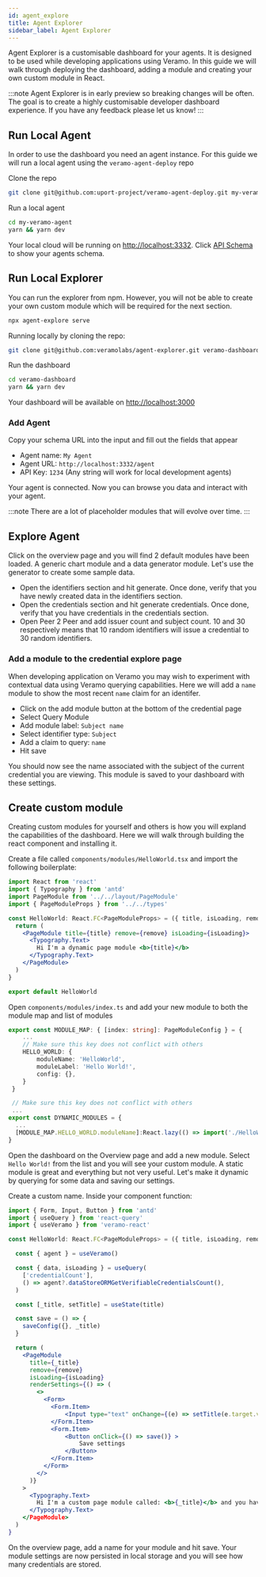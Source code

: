 ```yaml
---
id: agent_explore
title: Agent Explorer
sidebar_label: Agent Explorer
---
```


Agent Explorer is a customisable dashboard for your agents. It is designed to be used while developing applications using Veramo. In this guide we will walk through deploying the dashboard, adding a module and creating your own custom module in React.

:::note
Agent Explorer is in early preview so breaking changes will be often. The goal is to create a highly customisable developer dashboard experience. If you have any feedback please let us know!
:::

## Run Local Agent

In order to use the dashboard you need an agent instance. For this guide we will run a local agent using the `veramo-agent-deploy` repo

Clone the repo

```bash
git clone git@github.com:uport-project/veramo-agent-deploy.git my-veramo-agent
```

Run a local agent

```bash
cd my-veramo-agent
yarn && yarn dev
```

Your local cloud will be running on [http://localhost:3332](http://localhost:3332). Click [API Schema](http://localhost:3332/open-api.json) to show your agents schema.

## Run Local Explorer

You can run the explorer from npm. However, you will not be able to create your own custom module which will be required for the next section.

```bash
npx agent-explore serve
```

Running locally by cloning the repo:

```bash
git clone git@github.com:veramolabs/agent-explorer.git veramo-dashboard
```

Run the dashboard

```bash
cd veramo-dashboard
yarn && yarn dev
```

Your dashboard will be available on [http://localhost:3000](http://localhost:3000)

### Add Agent

Copy your schema URL into the input and fill out the fields that appear

- Agent name: `My Agent`
- Agent URL: `http://localhost:3332/agent`
- API Key: `1234` (Any string will work for local development agents)

Your agent is connected. Now you can browse you data and interact with your agent.

:::note
There are a lot of placeholder modules that will evolve over time.
:::

## Explore Agent

Click on the overview page and you will find 2 default modules have been loaded. A generic chart module and a data generator module. Let's use the generator to create some sample data.

- Open the identifiers section and hit generate. Once done, verify that you have newly created data in the identifiers section.
- Open the credentials section and hit generate credentials. Once done, verify that you have credentials in the credentials section.
- Open Peer 2 Peer and add issuer count and subject count. 10 and 30 respectively means that 10 random identifiers will issue a credential to 30 random identifiers.

### Add a module to the credential explore page

When developing application on Veramo you may wish to experiment with contextual data using Veramo querying capabilities. Here we will add a `name` module to show the most recent `name` claim for an identifer.

- Click on the add module button at the bottom of the credential page
- Select Query Module
- Add module label: `Subject name`
- Select identifier type: `Subject`
- Add a claim to query: `name`
- Hit save

You should now see the name associated with the subject of the current credential you are viewing. This module is saved to your dashboard with these settings.

## Create custom module

Creating custom modules for yourself and others is how you will expland the capabilities of the dashboard. Here we will walk through building the react component and installing it.

Create a file called `components/modules/HelloWorld.tsx` and import the following boilerplate:

```jsx
import React from 'react'
import { Typography } from 'antd'
import PageModule from '../../layout/PageModule'
import { PageModuleProps } from '../../types'

const HelloWorld: React.FC<PageModuleProps> = ({ title, isLoading, remove, config }) => {
  return (
    <PageModule title={title} remove={remove} isLoading={isLoading}>
      <Typography.Text>
        Hi I'm a dynamic page module <b>{title}</b>
      </Typography.Text>
    </PageModule>
  )
}

export default HelloWorld
```

Open `components/modules/index.ts` and add your new module to both the module map and list of modules

```ts
export const MODULE_MAP: { [index: string]: PageModuleConfig } = {
    ...
    // Make sure this key does not conflict with others
    HELLO_WORLD: {
        moduleName: 'HelloWorld',
        moduleLabel: 'Hello World!',
        config: {},
    }
 }
```

```ts
 // Make sure this key does not conflict with others
 ...
export const DYNAMIC_MODULES = {
  ...
  [MODULE_MAP.HELLO_WORLD.moduleName]:React.lazy(() => import('./HelloWorld')),
}

```

Open the dashboard on the Overview page and add a new module. Select `Hello World!` from the list and you will see your custom module. A static module is great and everything but not very useful. Let's make it dynamic by querying for some data and saving our settings.

Create a custom name. Inside your component function:

```jsx
import { Form, Input, Button } from 'antd'
import { useQuery } from 'react-query'
import { useVeramo } from 'veramo-react'

const HelloWorld: React.FC<PageModuleProps> = ({ title, isLoading, remove, config, saveConfig }) => {

  const { agent } = useVeramo()

  const { data, isLoading } = useQuery(
    ['credentialCount'],
    () => agent?.dataStoreORMGetVerifiableCredentialsCount(),
  )

  const [_title, setTitle] = useState(title)

  const save = () => {
    saveConfig({}, _title)
  }

  return (
    <PageModule
      title={_title}
      remove={remove}
      isLoading={isLoading}
      renderSettings={() => (
        <>
          <Form>
            <Form.Item>
                <Input type="text" onChange={(e) => setTitle(e.target.value)}>
            </Form.Item>
            <Form.Item>
                <Button onClick={() => save()} >
                    Save settings
                </Button>
            </Form.Item>
          </Form>
        </>
      )}
    >
      <Typography.Text>
        Hi I'm a custom page module called: <b>{_title}</b> and you have a total of {data} credentials in this agent.
      </Typography.Text>
    </PageModule>
  )
}
```

On the overview page, add a name for your module and hit save. Your module settings are now persisted in local storage and you will see how many credentials are stored.
